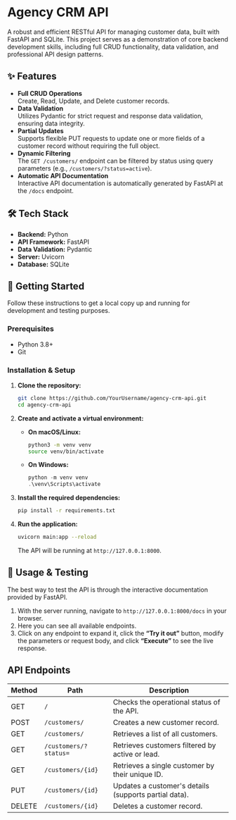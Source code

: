 # Agency CRM API

A robust and efficient RESTful API for managing customer data, built with FastAPI and SQLite. This project serves as a demonstration of core backend development skills, including full CRUD functionality, data validation, and professional API design patterns.

## ✨ Features

- **Full CRUD Operations**  
  Create, Read, Update, and Delete customer records.
- **Data Validation**  
  Utilizes Pydantic for strict request and response data validation, ensuring data integrity.
- **Partial Updates**  
  Supports flexible PUT requests to update one or more fields of a customer record without requiring the full object.
- **Dynamic Filtering**  
  The `GET /customers/` endpoint can be filtered by status using query parameters (e.g., `/customers/?status=active`).
- **Automatic API Documentation**  
  Interactive API documentation is automatically generated by FastAPI at the `/docs` endpoint.

## 🛠️ Tech Stack

- **Backend:** Python  
- **API Framework:** FastAPI  
- **Data Validation:** Pydantic  
- **Server:** Uvicorn  
- **Database:** SQLite  

## 🚀 Getting Started

Follow these instructions to get a local copy up and running for development and testing purposes.

### Prerequisites

- Python 3.8+  
- Git  

### Installation & Setup

1. **Clone the repository:**
   ```bash
   git clone https://github.com/YourUsername/agency-crm-api.git
   cd agency-crm-api
   ```

2. **Create and activate a virtual environment:**

   - **On macOS/Linux:**
     ```bash
     python3 -m venv venv
     source venv/bin/activate
     ```

   - **On Windows:**
     ```powershell
     python -m venv venv
     .\venv\Scripts\activate
     ```

3. **Install the required dependencies:**
   ```bash
   pip install -r requirements.txt
   ```
   
4. **Run the application:**
   ```bash
   uvicorn main:app --reload
   ```
   The API will be running at `http://127.0.0.1:8000`.

## 🧪 Usage & Testing

The best way to test the API is through the interactive documentation provided by FastAPI.

1. With the server running, navigate to `http://127.0.0.1:8000/docs` in your browser.
2. Here you can see all available endpoints.
3. Click on any endpoint to expand it, click the **“Try it out”** button, modify the parameters or request body, and click **“Execute”** to see the live response.

## API Endpoints

| Method | Path                    | Description                                           |
|--------|-------------------------|-------------------------------------------------------|
| GET    | `/`                     | Checks the operational status of the API.             |
| POST   | `/customers/`           | Creates a new customer record.                        |
| GET    | `/customers/`           | Retrieves a list of all customers.                    |
| GET    | `/customers/?status=`   | Retrieves customers filtered by active or lead.       |
| GET    | `/customers/{id}`       | Retrieves a single customer by their unique ID.       |
| PUT    | `/customers/{id}`       | Updates a customer's details (supports partial data). |
| DELETE | `/customers/{id}`       | Deletes a customer record.                            |
